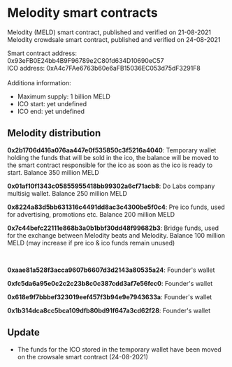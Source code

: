 # Melodity smart contracts
Melodity (MELD) smart contract, published and verified on 21-08-2021<br>
Melodity crowdsale smart contract, published and verified on 24-08-2021

Smart contract address: 0x93eFB0E24bb4B9F96789e2C80fd634D10690eC57 <br>
ICO address: 0xA4c7FAe6763b60e6aFB15036EC053d75dF3291F8
<br>
<br>
Additiona information:
* Maximum supply: 1 billion MELD
* ICO start: yet undefined
* ICO end: yet undefined

## Melodity distribution

**0x2b1706d416a076aa447e0f535850c3f5216a4040**:
Temporary wallet holding the funds that will be sold in the ico, the balance will be moved to the smart contract responsible for the ico as soon as the ico is ready to start. Balance 350 million MELD

**0x01af10f1343c05855955418bb99302a6cf71acb8**: Do Labs company multisig wallet. Balance 250 million MELD

**0x8224a83d5bb631316c4491dd8ac3c4300be5f0c4**: Pre ico funds, used for advertising, promotions etc. Balance 200 million MELD

**0x7c44befc22111e868b3a0b1bbf30dd48f99682b3**: 
Bridge funds, used for the exchange between Melodity beats and Melodity. Balance 100 million MELD (may increase if pre ico & ico funds remain unused)

<br>

**0xaae81a528f3acca9607b6607d3d2143a80535a24**: Founder's wallet

**0xfc5da6a95e0c2c2c23b8c0c387cdd3af7e56fcc0**: Founder's wallet

**0x618e9f7bbbef323019eef457f3b94e9e7943633a**: Founder's wallet

**0x1b314dca8cc5bca109dfb80bd91f647a3cd62f28**: Founder's wallet


## Update

* The funds for the ICO stored in the temporary wallet have been moved on the crowsale smart contract (24-08-2021)
